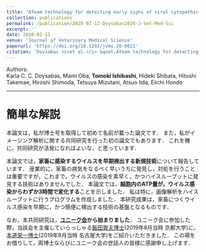 ```yaml
---
title: "ATeam technology for detecting early signs of viral cytopathic effect"
collection: publications
permalink: /publication/2020-02-12-Doysabas2020-J-Vet-Med-Sci
excerpt: ''
date: 2020-02-12
venue: 'Journal of Veterinary Medical Science'
paperurl: 'https://doi.org/10.1292/jvms.20-0021'
citation: 'Doysabas <i>et al.</i> &quot;ATeam technology for detecting early signs of viral cytopathic effect&quot; <i>Journal of Veterinary Medical Science</i> 2020 <b>82</b>(3):387-393'
---
```


Authors:  
Karla C. C. Doysabas, Mami Oba, **Tomoki Ishibashi**, Hideki Shibata, Hitoshi Takemae, Hiroshi Shimoda, Tetsuya Mizutani, Atsuo Iida, Eiichi Hondo

<!-- [Download paper here](https://) -->

---

# 簡単な解説

本論文は，私が博士号を取得して初めて名前が載った論文です．
また，私がイメージング解析に関する共同研究を行った初の論文でもあります．
これを機に，共同研究が活発になればよいな，と思っています．

本論文では，**家畜に感染するウイルスを早期検出する新規技術**について報告しています．
産業的に，家畜の病気をなるべく早いうちに発見し，対処を行うことは重要ですが，これまで，ウイルスの感染を素早く，かつハイスループットに発見する技術はありませんでした．
本論文では，**細胞内のATP量が，ウイルス感染からわずか3時間で変化する**ことを示しました．
私は特に，画像解析をハイスループットに行うプログラムを作成しました．
本研究成果は，家畜につくウイルス感染を早期に，かつ簡便に検出する技術の基盤となるものです．

なお，本共同研究は，**[ユニーク会](https://sites.google.com/view/animal-geeks/)から始まりました．**
ユニーク会に参加した際，当該会を主催していらっしゃる[飯田敦夫博士](https://sites.google.com/site/tol24682/profile)(2019年8月当時 京都大学)に，[本道栄一博士](https://sites.google.com/view/animal-morphology)(2019年8月当時 名古屋大学)をご紹介いただきました．
この場をお借りして，両博士ならびにユニーク会の世話人の皆様に感謝申し上げます．
